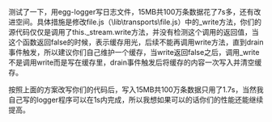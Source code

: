 测试了一下，用egg-logger写日志文件，15MB共100万条数据花了7s多，还有改进空间。具体措施是修改file.js（\lib\transports\file.js）中的_write方法，你们的源代码仅仅是调用了this._stream.write方法，并没有检测这个调用的返回值，当这个函数返回false的时候，表示缓存用光，后续不能再调用write方法，直到drain事件触发，所以建议你们自己维护一个缓存，当write返回false之后，调用_write不是调用write而是写在缓存里，drain事件触发后将缓存的内容一次写入并清空缓存。

按照上面的方案改写你们的代码后，写入15MB共100万条数据只用了1.7s，当然我自己写的logger程序可以在1s内完成，所以我想如果可以的话你们的性能还能继续提高。